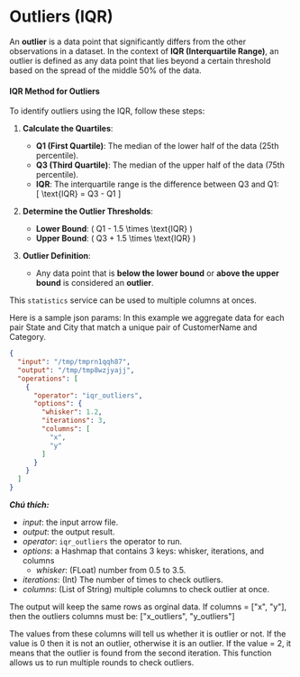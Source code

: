 # Outliers (IQR)


An **outlier** is a data point that significantly differs from the other observations in a dataset. In the context of **IQR (Interquartile Range)**, an outlier is defined as any data point that lies beyond a certain threshold based on the spread of the middle 50% of the data.

#### IQR Method for Outliers
To identify outliers using the IQR, follow these steps:

1. **Calculate the Quartiles**:
   - **Q1 (First Quartile)**: The median of the lower half of the data (25th percentile).
   - **Q3 (Third Quartile)**: The median of the upper half of the data (75th percentile).
   - **IQR**: The interquartile range is the difference between Q3 and Q1:  
     \[
     \text{IQR} = Q3 - Q1
     \]

2. **Determine the Outlier Thresholds**:
   - **Lower Bound**: \( Q1 - 1.5 \times \text{IQR} \)
   - **Upper Bound**: \( Q3 + 1.5 \times \text{IQR} \)

3. **Outlier Definition**:
   - Any data point that is **below the lower bound** or **above the upper bound** is considered an **outlier**.


This `statistics` service can be used to multiple columns at onces.

Here is a sample json params: In this example we aggregate data for each pair State and City that match a unique pair of CustomerName and Category.
	

```JSON
{
  "input": "/tmp/tmprn1qqh87",
  "output": "/tmp/tmp8wzjyajj",
  "operations": [
    {
      "operator": "iqr_outliers",
      "options": {
        "whisker": 1.2,
        "iterations": 3,
        "columns": [
          "x",
          "y"
        ]
      }
    }
  ]
}
```


***Chú thích:***

- *input*: the input arrow file.
- *output*: the output result.
- *operator*: `iqr_outliers` the operator to run.
- *options*: a Hashmap that contains 3 keys: whisker, iterations, and columns
  - *whisker*: (FLoat) number from 0.5 to 3.5.
 - *iterations*: (Int) The number of times to check outliers.
 - *columns*: (List of String) multiple columns to check outlier at once.

The output will keep the same rows as orginal data.
If columns = ["x", "y"], then the outliers columns must be: ["x_outliers", "y_outliers"]

The values from these columns will tell us whether it is outlier or not. If the value is 0 then it is not an outlier, otherwise it is an outlier. If the value = 2, it means that the outlier is found from the second iteration. This function allows us to run multiple rounds to check outliers.



